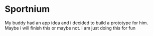 # Sportnium

My buddy had an app idea and i decided to build a prototype for him. Maybe i will finish this or maybe not. I am just doing this for fun